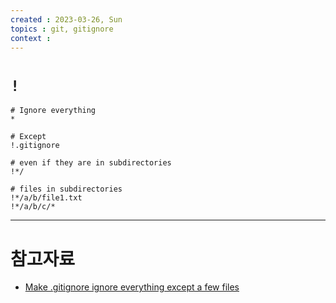 ```yaml
---
created : 2023-03-26, Sun
topics : git, gitignore
context : 
---
```

# `!`
```
# Ignore everything
*

# Except
!.gitignore

# even if they are in subdirectories
!*/

# files in subdirectories
!*/a/b/file1.txt
!*/a/b/c/*
```

---
# 참고자료
- [Make .gitignore ignore everything except a few files](https://stackoverflow.com/questions/987142/make-gitignore-ignore-everything-except-a-few-files)